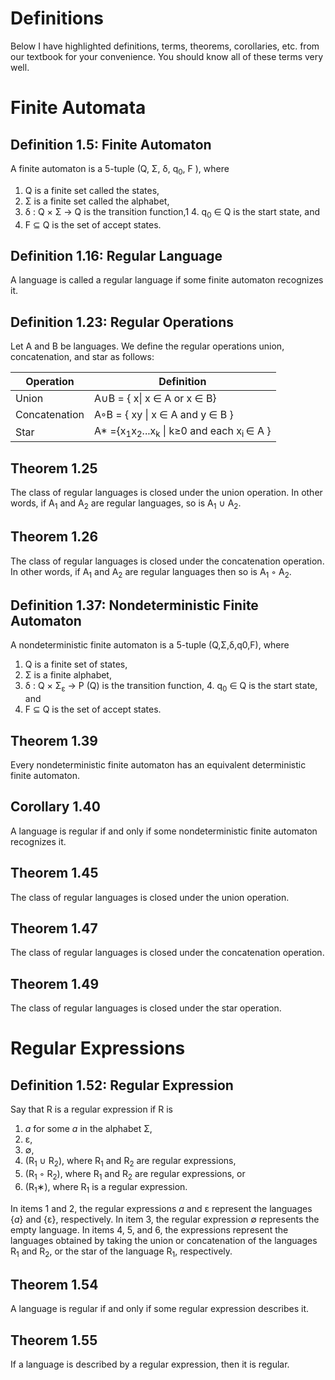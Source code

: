 # Definitions

Below I have highlighted definitions, terms, theorems, corollaries, etc. from our textbook for your convenience.  You should know all of these terms very well.

# Finite Automata

## Definition 1.5: Finite Automaton
A finite automaton is a 5-tuple (Q, Σ, δ, q<sub>0</sub>, F ), where
1. Q is a finite set called the states,
2. Σ is a finite set called the alphabet,
3. δ : Q × Σ → Q is the transition function,1 4. q<sub>0</sub> ∈ Q is the start state, and
5. F ⊆ Q is the set of accept states.

## Definition 1.16: Regular Language
A language is called a regular language if some finite automaton recognizes it.

## Definition 1.23: Regular Operations
Let A and B be languages. We define the regular operations union,
concatenation, and star as follows:

| Operation     | Definition                                                                           |
|---------------|--------------------------------------------------------------------------------------|
| Union         | A∪B = { x\| x ∈ A or x ∈ B}                                                              |
| Concatenation | A◦B = { xy \| x ∈ A and y ∈ B }                                                          |
| Star          | A* ={x<sub>1</sub>x<sub>2</sub>...x<sub>k</sub> \| k≥0 and each x<sub>i </sub> ∈ A } |


## Theorem 1.25
The class of regular languages is closed under the union operation.
In other words, if A<sub>1</sub> and A<sub>2</sub> are regular languages, so is A<sub>1</sub> ∪ A<sub>2</sub>.


## Theorem 1.26
The class of regular languages is closed under the concatenation operation.
In other words, if A<sub>1</sub> and A<sub>2</sub> are regular languages then so is A<sub>1</sub> ◦ A<sub>2</sub>.

## Definition 1.37: Nondeterministic Finite Automaton
A nondeterministic finite automaton is a 5-tuple (Q,Σ,δ,q0,F),
where
1. Q is a finite set of states,
2. Σ is a finite alphabet,
3. δ : Q × Σ<sub>ε</sub> → P (Q) is the transition function, 4. q<sub>0</sub> ∈ Q is the start state, and
5. F ⊆ Q is the set of accept states.


## Theorem 1.39
Every nondeterministic finite automaton has an equivalent deterministic finite automaton.

## Corollary 1.40
A language is regular if and only if some nondeterministic finite automaton recognizes it.

## Theorem 1.45
The class of regular languages is closed under the union operation.

## Theorem 1.47
The class of regular languages is closed under the concatenation operation.

## Theorem 1.49
The class of regular languages is closed under the star operation.


# Regular Expressions

## Definition 1.52: Regular Expression
Say that R is a regular expression if R is
1. *a* for some *a* in the alphabet Σ,
2. ε,
3. ∅,
4. (R<sub>1</sub> ∪ R<sub>2</sub>), where R<sub>1</sub> and R<sub>2</sub> are regular expressions,
5. (R<sub>1</sub> ◦ R<sub>2</sub>), where R<sub>1</sub> and R<sub>2</sub> are regular expressions, or
6. (R<sub>1</sub>∗), where R<sub>1</sub> is a regular expression.

In items 1 and 2, the regular expressions *a* and ε represent the languages {*a*} and {ε}, respectively. In item 3, the regular expression ∅ represents the empty language. In items 4, 5, and 6, the expressions represent the languages obtained by taking the union or concatenation of the languages R<sub>1</sub> and R<sub>2</sub>, or the star of the language R<sub>1</sub>, respectively.

## Theorem 1.54

A language is regular if and only if some regular expression describes it.

## Theorem 1.55
If a language is described by a regular expression, then it is regular.
